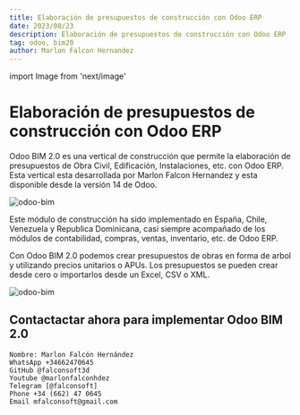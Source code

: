```yaml
---
title: Elaboración de presupuestos de construcción con Odoo ERP
date: 2023/08/23
description: Elaboración de presupuestos de construcción con Odoo ERP
tag: odoo, bim20
author: Marlon Falcon Hernandez
---
```

import Image from 'next/image'

# Elaboración de presupuestos de construcción con Odoo ERP

Odoo BIM 2.0 es una vertical de construcción que permite la elaboración de presupuestos de Obra Civil, Edificación, Instalaciones, etc. con Odoo ERP. Esta vertical esta desarrollada por Marlon Falcon Hernandez y esta disponible desde la versión 14 de Odoo.

<Image
  src="/images/bim20/elaboracion-de-presupuestos-construccion-odoo-01.png"
  alt="odoo-bim"
  width={1702}
  height={796}
  priority
  className="next-image"
/>

Este módulo de construcción ha sido implementado en España, Chile, Venezuela y Republica Dominicana, casi siempre acompañado de los módulos de contabilidad, compras, ventas, inventario, etc. de Odoo ERP.


Con Odoo BIM 2.0 podemos crear presupuestos de obras en forma de arbol y utilizando precios unitarios o APUs. Los presupuestos se pueden crear desde cero o importarlos desde un Excel, CSV o XML.

<Image
  src="/images/bim20/elaboracion-de-presupuestos-construccion-odoo-02.png"
  alt="odoo-bim"
  width={1712}
  height={804}
  priority
  className="next-image"
/>

## Contactactar ahora para implementar Odoo BIM 2.0
```
Nombre: Marlon Falcón Hernández
WhatsApp +34662470645
GitHub @falconsoft3d
Youtube @marlonfalconhdez
Telegram [@falconsoft]
Phone +34 (662) 47 0645
Email mfalconsoft@gmail.com
```